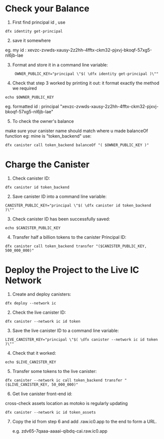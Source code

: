 # Check your Balance

1. First find principal id , use

```
dfx identity get-principal
```

2. save it somewhere

eg. my id : xevzc-zvwds-xausy-2z2hh-4fftx-ckm32-pjxvj-bkoqf-57xg5-nl6jb-lae

3. Format and store it in a command line variable:

   ```
    OWNER_PUBLIC_KEY="principal \"$( \dfx identity get-principal )\""

   ```

4. Check that step 3 worked by printing it out: it format exactly the method we required

```
echo $OWNER_PUBLIC_KEY
```

eg. formatted id : principal "xevzc-zvwds-xausy-2z2hh-4fftx-ckm32-pjxvj-bkoqf-57xg5-nl6jb-lae"

5. To check the owner's balance

make sure your canister name should match where u made balanceOf function eg: mine is "token_backend" use:

```
dfx canister call token_backend balanceOf "( $OWNER_PUBLIC_KEY )"
```

# Charge the Canister

1. Check canister ID:

```
dfx canister id token_backend
```

2. Save canister ID into a command line variable:

```
CANISTER_PUBLIC_KEY="principal \"$( \dfx canister id token_backend )\""
```

3. Check canister ID has been successfully saved:

```
echo $CANISTER_PUBLIC_KEY
```

4. Transfer half a billion tokens to the canister Principal ID:

```
dfx canister call token_backend transfer "($CANISTER_PUBLIC_KEY, 500_000_000)"
```

# Deploy the Project to the Live IC Network

1. Create and deploy canisters:

```
dfx deploy --network ic
```

2. Check the live canister ID:

```
dfx canister --network ic id token
```

3. Save the live canister ID to a command line variable:

```
LIVE_CANISTER_KEY="principal \"$( \dfx canister --network ic id token )\""
```

4. Check that it worked:

```
echo $LIVE_CANISTER_KEY
```

5. Transfer some tokens to the live canister:

```
dfx canister --network ic call token_backend transfer "($LIVE_CANISTER_KEY, 50_000_000)"
```

6. Get live canister front-end id:

cross-check assets location as motoko is regularly updating

```
dfx canister --network ic id token_assets
```

7. Copy the id from step 6 and add .raw.ic0.app to the end to form a URL.

   e.g. zdv65-7qaaa-aaaai-qibdq-cai.raw.ic0.app
